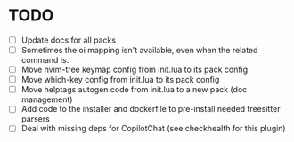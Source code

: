 # TODO

- [ ] Update docs for all packs 
- [ ] Sometimes the <Leader>oi mapping isn't available, even when the related command is. 
- [ ] Move nvim-tree keymap config from init.lua to its pack config
- [ ] Move which-key config from init.lua to its pack config
- [ ] Move helptags autogen code from init.lua to a new pack (doc management)
- [ ] Add code to the installer and dockerfile to pre-install needed treesitter parsers
- [ ] Deal with missing deps for CopilotChat (see checkhealth for this plugin) 